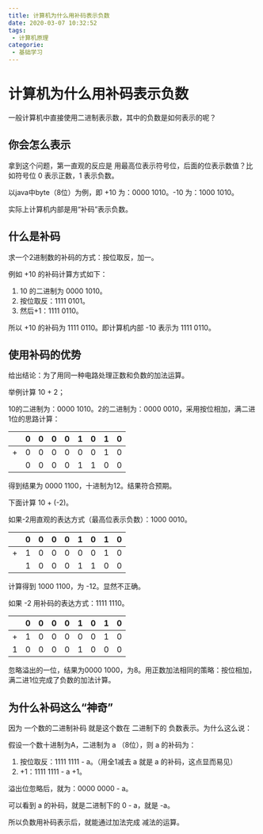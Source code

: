 ```yaml
---
title: 计算机为什么用补码表示负数
date: 2020-03-07 10:32:52
tags: 
 - 计算机原理
categorie:
 - 基础学习
---
```

# 计算机为什么用补码表示负数

一般计算机中直接使用二进制表示数，其中的负数是如何表示的呢？

## 你会怎么表示

拿到这个问题，第一直观的反应是 用最高位表示符号位，后面的位表示数值？比如符号位 0 表示正数，1 表示负数。

以java中byte（8位）为例，即 +10 为：0000 1010。-10 为：1000 1010。

实际上计算机内部是用“补码”表示负数。



## 什么是补码

求一个2进制数的补码的方式：按位取反，加一。

例如 +10 的补码计算方式如下：

1. 10 的二进制为 0000 1010。
2. 按位取反：1111 0101。
3. 然后+1：1111 0110。

所以 +10 的补码为 1111 0110。即计算机内部 -10 表示为 1111 0110。



 ## 使用补码的优势

给出结论：为了用同一种电路处理正数和负数的加法运算。

举例计算  10 + 2；

10的二进制为：0000 1010。2的二进制为：0000 0010，采用按位相加，满二进1位的思路计算：

|      | 0    | 0    | 0    | 0    | 1    | 0    | 1    | 0    |
| ---- | ---- | ---- | ---- | ---- | ---- | ---- | ---- | ---- |
| +    | 0    | 0    | 0    | 0    | 0    | 0    | 1    | 0    |
|      | 0    | 0    | 0    | 0    | 1    | 1    | 0    | 0    |

得到结果为 0000 1100，十进制为12。结果符合预期。

下面计算 10 + (-2)。

如果-2用直观的表达方式（最高位表示负数）：1000 0010。

|      | 0    | 0    | 0    | 0    | 1    | 0    | 1    | 0    |
| ---- | ---- | ---- | ---- | ---- | ---- | ---- | ---- | ---- |
| +    | 1    | 0    | 0    | 0    | 0    | 0    | 1    | 0    |
|      | 1    | 0    | 0    | 0    | 1    | 1    | 0    | 0    |

计算得到 1000 1100，为 -12。显然不正确。

如果 -2 用补码的表达方式：1111 1110。

|      | 0    | 0    | 0    | 0    | 1    | 0    | 1    | 0    |
| ---- | ---- | ---- | ---- | ---- | ---- | ---- | ---- | ---- |
| +    | 1    | 0    | 0    | 0    | 0    | 0    | 1    | 0    |
| 1    | 0    | 0    | 0    | 0    | 1    | 0    | 0    | 0    |


忽略溢出的一位，结果为0000 1000，为8。用正数加法相同的策略：按位相加，满二进1位完成了负数的加法计算。



## 为什么补码这么“神奇”

因为 一个数的二进制补码 就是这个数在 二进制下的 负数表示。为什么这么说：

假设一个数十进制为A，二进制为 a （8位），则 a 的补码为：

1. 按位取反：1111 1111 - a。（用全1减去 a 就是 a 的补码，这点显而易见）
2. +1：1111 1111 - a +1。

溢出位忽略后，就为：0000 0000 - a。

可以看到 a 的补码，就是二进制下的 0 - a，就是 -a。

所以负数用补码表示后，就能通过加法完成 减法的运算。

